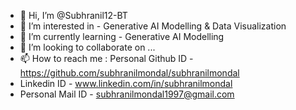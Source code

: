 - 👋 Hi, I’m @Subhranil12-BT
- 👀 I’m interested in - Generative AI Modelling & Data Visualization
- 🌱 I’m currently learning - Generative AI Modelling
- 💞️ I’m looking to collaborate on ...
- 📫 How to reach me : Personal Github ID - https://github.com/subhranilmondal/subhranilmondal
- Linkedin ID - www.linkedin.com/in/subhranilmondal
- Personal Mail ID - subhranilmondal1997@gmail.com

<!---
Subhranil12-BT/Subhranil12-BT is a ✨ special ✨ repository because its `README.md` (this file) appears on your GitHub profile.
You can click the Preview link to take a look at your changes.
--->
